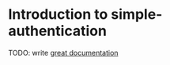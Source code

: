 # Introduction to simple-authentication

TODO: write [great documentation](http://jacobian.org/writing/great-documentation/what-to-write/)
